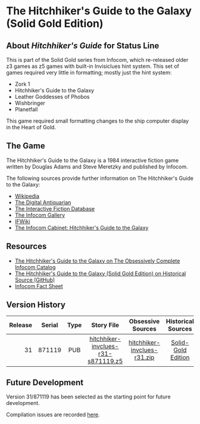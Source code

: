 # The Hitchhiker's Guide to the Galaxy (Solid Gold Edition)

## About *Hitchhiker's Guide* for Status Line
This is part of the Solid Gold series from Infocom, which re-released older z3 games as z5 games with built-in Invisiclues hint system. This set of games required very little in formatting; mostly just the hint system:
- Zork 1
- Hitchhiker's Guide to the Galaxy
- Leather Goddesses of Phobos
- Wishbringer
- Planetfall

This game required small formatting changes to the ship computer display in the Heart of Gold.


## The Game

The Hitchhiker's Guide to the Galaxy is a 1984 interactive fiction game written by Douglas Adams and Steve Meretzky and published by Infocom.

The following sources provide further information on The Hitchhiker's Guide to the Galaxy:

* [Wikipedia](https://en.wikipedia.org/wiki/The_Hitchhiker%27s_Guide_to_the_Galaxy_(video_game))
* [The Digital Antiquarian](https://www.filfre.net/2013/11/the-computerized-hitchhikers/)
* [The Interactive Fiction Database](https://ifdb.tads.org/viewgame?id=ouv80gvsl32xlion)
* [The Infocom Gallery](https://gallery.guetech.org/hhgttg/hhgttg.html)
* [IFWiki](http://www.ifwiki.org/index.php/The_Hitchhiker%27s_Guide_to_the_Galaxy)
* [The Infocom Cabinet: Hitchhiker's Guide to the Galaxy](https://archive.org/details/InfocomCabinetHitchhikersGuide)

## Resources

* [The Hitchhiker's Guide to the Galaxy on The Obsessively Complete Infocom Catalog](https://eblong.com/infocom/#hitchhiker)
* [The Hitchhiker's Guide to the Galaxy (Solid Gold Edition) on Historical Source (GitHub)](https://github.com/historicalsource/hitchhikersguide-gold)
* [Infocom Fact Sheet](http://pdd.if-legends.org/infocom/fact-sheet.txt)

## Version History

| Release | Serial | Type | Story File                           | Obsessive Sources             | Historical Sources   |
| -------:|:------:|:----:|:------------------------------------:|:-----------------------------:|:--------------------:|
|      31 | 871119 |  PUB | [hitchhiker-invclues-r31-s871119.z5] | [hitchhiker-invclues-r31.zip] | [Solid-Gold Edition] |

[hitchhiker-invclues-r31-s871119.z5]: https://eblong.com/infocom/gamefiles/hitchhiker-invclues-r31-s871119.z5
[hitchhiker-invclues-r31.zip]: https://eblong.com/infocom/sources/hitchhiker-invclues-r31.zip
[Solid-Gold Edition]: https://github.com/historicalsource/hitchhikersguide-gold/tree/c858e1e75643836496db5226cf8a30859b6605b6

## Future Development

Version 31/871119 has been selected as the starting point for future development.

Compilation issues are recorded [here](https://github.com/the-infocom-files/hitchhiker-invclues/issues/2).
